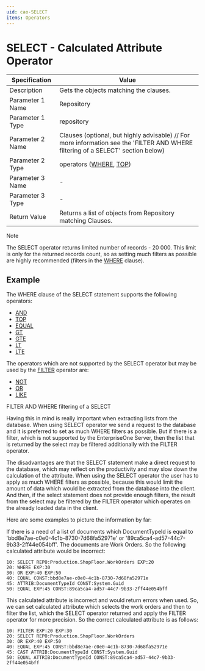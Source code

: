 ```yaml
---
uid: cao-SELECT
items: Operators
---
```


# SELECT - Calculated Attribute Operator

| Specification         | Value                                                        |
| --------------------- | ------------------------------------------------------------ |
| Description           | Gets the objects matching the clauses.           |
| Parameter 1 Name      | Repository                                                         |
| Parameter 1 Type      | repository                                    |
| Parameter 2 Name      | Clauses (optional, but highly advisable) // For more information see the 'FILTER AND WHERE filtering of a SELECT' section below)           |
| Parameter 2 Type      | operators ([WHERE](where.md), [TOP](top.md))                                                           |
| Parameter 3 Name      | -                                                            |
| Parameter 3 Type      | -                                                            |
| Return Value          | Returns a list of objects from Repository matching Clauses.                                                        |

> [!NOTE]
> The SELECT operator returns limited number of records - 20 000. This limit is only for the returned records count, so as setting much filters as possible are highly recommended (filters in the [WHERE](where.md) clause).

## Example

The WHERE clause of the SELECT statement supports the following operators:

- [AND](and.md)
- [TOP](top.md)
- [EQUAL](equal.md)
- [GT](gt.md)
- [GTE](gte.md)
- [LT](lt.md)
- [LTE](lte.md)

The operators which are not supported by the SELECT operator but may be used by the [FILTER](filter.md) operator are:

- [NOT](not.md)
- [OR](or.md)
- [LIKE](like.md)


FILTER AND WHERE filtering of a SELECT

Having this in mind is really important when extracting lists from the database. When using SELECT operator we send a request to the database and it is preferred to set as much WHERE filters as possible. But if there is a filter, which is not supported by the EnterpriseOne Server, then the list that is returned by the select may be filtered additionally with the FILTER operator.

The disadvantages are that the SELECT statement make a direct request to the database, which may reflect on the productivity and may slow down the calculation of the attribute. When using the SELECT operator the user has to apply as much WHERE filters as possible, because this would limit the amount of data which would be extracted from the database into the client. And then, if the select statement does not provide enough filters, the result from the select may be filtered by the FILTER operator which operates on the already loaded data in the client.

Here are some examples to picture the information by far:

If there is a need of a list of documents which DocumentTypeId is equal to 'bbd8e7ae-c0e0-4c1b-8730-7d68fa52971e' or '89ca5ca4-ad57-44c7-9b33-2ff44e054bff'. The documents are Work Orders. So the following calculated attribute would be incorrect:

```
10: SELECT REPO:Production.ShopFloor.WorkOrders EXP:20
20: WHERE EXP:30
30: OR EXP:40 EXP:50
40: EQUAL CONST:bbd8e7ae-c0e0-4c1b-8730-7d68fa52971e
45: ATTRIB:DocumentTypeId CONST:System.Guid
50: EQUAL EXP:45 CONST:89ca5ca4-ad57-44c7-9b33-2ff44e054bff
```

This calculated attribute is incorrect and would return errors when used. So, we can set calculated attribute which selects the work orders and then to filter the list, which the SELECT operator returned and apply the FILTER operator for more precision. So the correct calculated attribute is as follows:

```
10: FILTER EXP:20 EXP:30
20: SELECT REPO:Production.ShopFloor.WorkOrders 
30: OR EXP:40 EXP:50
40: EQUAL EXP:45 CONST:bbd8e7ae-c0e0-4c1b-8730-7d68fa52971e
45: CAST ATTRIB:DocumentTypeId CONST:System.Guid
50: EQUAL ATTRIB:DocumentTypeId CONST:89ca5ca4-ad57-44c7-9b33-2ff44e054bff
```
